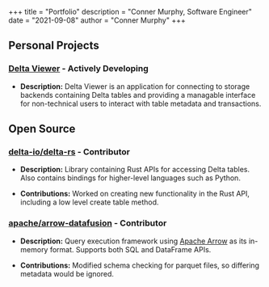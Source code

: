 +++
title = "Portfolio"
description = "Conner Murphy, Software Engineer"
date = "2021-09-08"
author = "Conner Murphy"
+++

## Personal Projects

### [Delta Viewer](https://github.com/Smurphy000/delta-viewer) - Actively Developing

- **Description:** Delta Viewer is an application for connecting to storage backends containing Delta tables and providing a managable interface for non-technical users to interact with table metadata and transactions.

## Open Source

### [delta-io/delta-rs](https://github.com/delta-io/delta-rs) - Contributor

- **Description:** Library containing Rust APIs for accessing Delta tables. Also contains bindings for higher-level languages such as Python.

- **Contributions:** Worked on creating new functionality in the Rust API, including a low level create table method.

### [apache/arrow-datafusion](https://github.com/apache/arrow-datafusion) - Contributor

- **Description:** Query execution framework using [Apache Arrow](https://arrow.apache.org/) as its in-memory format. Supports both SQL and DataFrame APIs.

- **Contributions:** Modified schema checking for parquet files, so differing metadata would be ignored.
